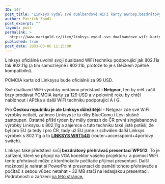 ```yaml
---
ID: 147
post_title: 'Linksys vydal své dualbandové WiFi karty a&nbsp;bezdrátový přehrávač presentací'
author: Patrick Zandl
post_excerpt: ""
layout: post
permalink: >
  https://www.marigold.cz/item/linksys-vydal-sve-dualbandove-wifi-karty-a-bezdratovy-prehravac-presentaci
published: true
post_date: 2003-03-06 11:15:00
---
```

<P>Linksys oficiálně uvolnil svoji dualband WiFi techniku podporující jak 802.11a tak 802.11g (a tím samozřejmě i 802.11b, protože to je s Géčkem zpětně kompatibilní).</P>
<P>PCMCIA karta od Linksysu bude oficiálně za 99 USD.</P>
<P>Své dualband WiFi výrobky nedávno představil i <STRONG>Netgear</STRONG>, ten by měl začít brzy prodávat PCMCIA karty za 129 USD a v polovině roku by chtěl nabídnout i APčka a další WiFi techniku podporující A i G. </P>
<P>Pro <STRONG>Českou republiku je ale Linksys důležitější</STRONG> - Netgear zde své WiFi výrobky netlačí, zatímco Linksys je tu díky BlueComu&#160;i Levi slušně zastoupen. Ostatně příští týden by měly dorazit do ČR první singlebandové výrobky Linksysu s 802.11g a zájemce o tuto techniku také jistě potěší, že byl pro EU (a tedy i pro ČR, tady už EU jsme :) schválen další Linksys výrobek s 802.11g a to <STRONG><A href="http://www.linksys.com/products/product.asp?grid=33&amp;scid=35&amp;prid=508" target=_blank><STRONG>LINKSYS WRT54G</STRONG></A></STRONG> (router+accesspoint+4portový switch).</P>
<P>Linksys také představil svůj <STRONG>bezdrátový přehrávač presentací WPG12</STRONG>. To je zařízení, které se připojí na VGA konektor vašeho projektoru&#160; a pomocí WiFi tento přehrávač může z kteréhokoliv počítače přijímat presentaci. Další možností je nahrát si PowerPoint presentaci do paměti tohoto přehrávače a počítač s sebou vůbec netahat - 32 MB stačí na ledasjakou presentaci. Podrobnosti o zařízení <A href="http://www.linksys.com/products/product.asp?grid=33&amp;scid=38&amp;prid=503" target=_blank>na této stránce.</A></P>